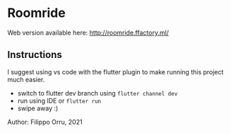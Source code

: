 # Roomride

Web version available here: http://roomride.ffactory.ml/

## Instructions
I suggest using vs code with the flutter plugin to make running this project much easier.
- switch to flutter dev branch using `flutter channel dev`
- run using IDE or `flutter run`
- swipe away :)

Author: Filippo Orru, 2021